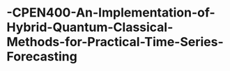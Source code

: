 # -CPEN400-An-Implementation-of-Hybrid-Quantum-Classical-Methods-for-Practical-Time-Series-Forecasting
